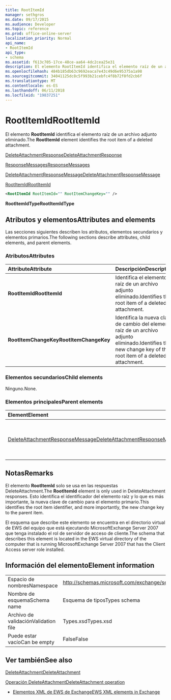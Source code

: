 ```yaml
---
title: RootItemId
manager: sethgros
ms.date: 09/17/2015
ms.audience: Developer
ms.topic: reference
ms.prod: office-online-server
localization_priority: Normal
api_name:
- RootItemId
api_type:
- schema
ms.assetid: f613c705-17ce-48ce-aa64-4dc2cea25e31
description: El elemento RootItemId identifica el elemento raíz de un archivo adjunto eliminado.
ms.openlocfilehash: 484b185db63c9692eaca7e43c49d6e95375a1a98
ms.sourcegitcommit: 34041125dc8c5f993b21cebfc4f8b72f0fd2cb6f
ms.translationtype: MT
ms.contentlocale: es-ES
ms.lasthandoff: 06/11/2018
ms.locfileid: "19837251"
---
```

# <a name="rootitemid"></a><span data-ttu-id="7ca4f-103">RootItemId</span><span class="sxs-lookup"><span data-stu-id="7ca4f-103">RootItemId</span></span>

<span data-ttu-id="7ca4f-104">El elemento **RootItemId** identifica el elemento raíz de un archivo adjunto eliminado.</span><span class="sxs-lookup"><span data-stu-id="7ca4f-104">The **RootItemId** element identifies the root item of a deleted attachment.</span></span> 
  
[<span data-ttu-id="7ca4f-105">DeleteAttachmentResponse</span><span class="sxs-lookup"><span data-stu-id="7ca4f-105">DeleteAttachmentResponse</span></span>](deleteattachmentresponse.md)
  
[<span data-ttu-id="7ca4f-106">ResponseMessages</span><span class="sxs-lookup"><span data-stu-id="7ca4f-106">ResponseMessages</span></span>](responsemessages.md)
  
[<span data-ttu-id="7ca4f-107">DeleteAttachmentResponseMessage</span><span class="sxs-lookup"><span data-stu-id="7ca4f-107">DeleteAttachmentResponseMessage</span></span>](deleteattachmentresponsemessage.md)
  
[<span data-ttu-id="7ca4f-108">RootItemId</span><span class="sxs-lookup"><span data-stu-id="7ca4f-108">RootItemId</span></span>](rootitemid.md)
  
```xml
<RootItemId RootItemId="" RootItemChangeKey="" />
```

 <span data-ttu-id="7ca4f-109">**RootItemIdType**</span><span class="sxs-lookup"><span data-stu-id="7ca4f-109">**RootItemIdType**</span></span>
## <a name="attributes-and-elements"></a><span data-ttu-id="7ca4f-110">Atributos y elementos</span><span class="sxs-lookup"><span data-stu-id="7ca4f-110">Attributes and elements</span></span>

<span data-ttu-id="7ca4f-111">Las secciones siguientes describen los atributos, elementos secundarios y elementos primarios.</span><span class="sxs-lookup"><span data-stu-id="7ca4f-111">The following sections describe attributes, child elements, and parent elements.</span></span>
  
### <a name="attributes"></a><span data-ttu-id="7ca4f-112">Atributos</span><span class="sxs-lookup"><span data-stu-id="7ca4f-112">Attributes</span></span>

|<span data-ttu-id="7ca4f-113">**Attribute**</span><span class="sxs-lookup"><span data-stu-id="7ca4f-113">**Attribute**</span></span>|<span data-ttu-id="7ca4f-114">**Descripción**</span><span class="sxs-lookup"><span data-stu-id="7ca4f-114">**Description**</span></span>|
|:-----|:-----|
|<span data-ttu-id="7ca4f-115">**RootItemId**</span><span class="sxs-lookup"><span data-stu-id="7ca4f-115">**RootItemId**</span></span> <br/> |<span data-ttu-id="7ca4f-116">Identifica el elemento raíz de un archivo adjunto eliminado.</span><span class="sxs-lookup"><span data-stu-id="7ca4f-116">Identifies the root item of a deleted attachment.</span></span>  <br/> |
|<span data-ttu-id="7ca4f-117">**RootItemChangeKey**</span><span class="sxs-lookup"><span data-stu-id="7ca4f-117">**RootItemChangeKey**</span></span> <br/> |<span data-ttu-id="7ca4f-118">Identifica la nueva clave de cambio del elemento raíz de un archivo adjunto eliminado.</span><span class="sxs-lookup"><span data-stu-id="7ca4f-118">Identifies the new change key of the root item of a deleted attachment.</span></span>  <br/> |
   
### <a name="child-elements"></a><span data-ttu-id="7ca4f-119">Elementos secundarios</span><span class="sxs-lookup"><span data-stu-id="7ca4f-119">Child elements</span></span>

<span data-ttu-id="7ca4f-120">Ninguno.</span><span class="sxs-lookup"><span data-stu-id="7ca4f-120">None.</span></span>
  
### <a name="parent-elements"></a><span data-ttu-id="7ca4f-121">Elementos principales</span><span class="sxs-lookup"><span data-stu-id="7ca4f-121">Parent elements</span></span>

|<span data-ttu-id="7ca4f-122">**Element**</span><span class="sxs-lookup"><span data-stu-id="7ca4f-122">**Element**</span></span>|<span data-ttu-id="7ca4f-123">**Descripción**</span><span class="sxs-lookup"><span data-stu-id="7ca4f-123">**Description**</span></span>|
|:-----|:-----|
|[<span data-ttu-id="7ca4f-124">DeleteAttachmentResponseMessage</span><span class="sxs-lookup"><span data-stu-id="7ca4f-124">DeleteAttachmentResponseMessage</span></span>](deleteattachmentresponsemessage.md) <br/> |<span data-ttu-id="7ca4f-125">Contiene el estado y el resultado de una solicitud de DeleteAttachment.</span><span class="sxs-lookup"><span data-stu-id="7ca4f-125">Contains the status and result of a DeleteAttachment request.</span></span>  <br/> |
   
## <a name="remarks"></a><span data-ttu-id="7ca4f-126">Notas</span><span class="sxs-lookup"><span data-stu-id="7ca4f-126">Remarks</span></span>

<span data-ttu-id="7ca4f-127">El elemento **RootItemId** solo se usa en las respuestas DeleteAttachment.</span><span class="sxs-lookup"><span data-stu-id="7ca4f-127">The **RootItemId** element is only used in DeleteAttachment responses.</span></span> <span data-ttu-id="7ca4f-128">Esto identifica el identificador del elemento raíz y lo que es más importante, la nueva clave de cambio para el elemento primario.</span><span class="sxs-lookup"><span data-stu-id="7ca4f-128">This identifies the root item identifier, and more importantly, the new change key to the parent item.</span></span> 
  
<span data-ttu-id="7ca4f-129">El esquema que describe este elemento se encuentra en el directorio virtual de EWS del equipo que está ejecutando MicrosoftExchange Server 2007 que tenga instalado el rol de servidor de acceso de cliente.</span><span class="sxs-lookup"><span data-stu-id="7ca4f-129">The schema that describes this element is located in the EWS virtual directory of the computer that is running MicrosoftExchange Server 2007 that has the Client Access server role installed.</span></span>
  
## <a name="element-information"></a><span data-ttu-id="7ca4f-130">Información del elemento</span><span class="sxs-lookup"><span data-stu-id="7ca4f-130">Element information</span></span>

|||
|:-----|:-----|
|<span data-ttu-id="7ca4f-131">Espacio de nombres</span><span class="sxs-lookup"><span data-stu-id="7ca4f-131">Namespace</span></span>  <br/> |http://schemas.microsoft.com/exchange/services/2006/types  <br/> |
|<span data-ttu-id="7ca4f-132">Nombre de esquema</span><span class="sxs-lookup"><span data-stu-id="7ca4f-132">Schema name</span></span>  <br/> |<span data-ttu-id="7ca4f-133">Esquema de tipos</span><span class="sxs-lookup"><span data-stu-id="7ca4f-133">Types schema</span></span>  <br/> |
|<span data-ttu-id="7ca4f-134">Archivo de validación</span><span class="sxs-lookup"><span data-stu-id="7ca4f-134">Validation file</span></span>  <br/> |<span data-ttu-id="7ca4f-135">Types.xsd</span><span class="sxs-lookup"><span data-stu-id="7ca4f-135">Types.xsd</span></span>  <br/> |
|<span data-ttu-id="7ca4f-136">Puede estar vacío</span><span class="sxs-lookup"><span data-stu-id="7ca4f-136">Can be empty</span></span>  <br/> |<span data-ttu-id="7ca4f-137">False</span><span class="sxs-lookup"><span data-stu-id="7ca4f-137">False</span></span>  <br/> |
   
## <a name="see-also"></a><span data-ttu-id="7ca4f-138">Ver también</span><span class="sxs-lookup"><span data-stu-id="7ca4f-138">See also</span></span>



[<span data-ttu-id="7ca4f-139">DeleteAttachment</span><span class="sxs-lookup"><span data-stu-id="7ca4f-139">DeleteAttachment</span></span>](deleteattachment.md)
  
[<span data-ttu-id="7ca4f-140">Operación DeleteAttachment</span><span class="sxs-lookup"><span data-stu-id="7ca4f-140">DeleteAttachment operation</span></span>](deleteattachment-operation.md)


- [<span data-ttu-id="7ca4f-141">Elementos XML de EWS de Exchange</span><span class="sxs-lookup"><span data-stu-id="7ca4f-141">EWS XML elements in Exchange</span></span>](ews-xml-elements-in-exchange.md)

